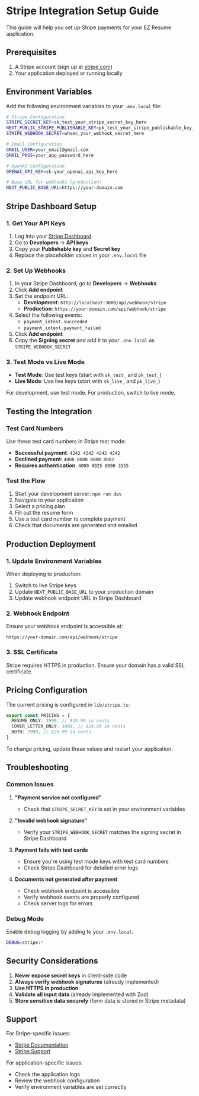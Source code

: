 # Stripe Integration Setup Guide

This guide will help you set up Stripe payments for your EZ Resume application.

## Prerequisites

1. A Stripe account (sign up at [stripe.com](https://stripe.com))
2. Your application deployed or running locally

## Environment Variables

Add the following environment variables to your `.env.local` file:

```bash
# Stripe Configuration
STRIPE_SECRET_KEY=sk_test_your_stripe_secret_key_here
NEXT_PUBLIC_STRIPE_PUBLISHABLE_KEY=pk_test_your_stripe_publishable_key_here
STRIPE_WEBHOOK_SECRET=whsec_your_webhook_secret_here

# Email Configuration
GMAIL_USER=your_email@gmail.com
GMAIL_PASS=your_app_password_here

# OpenAI Configuration
OPENAI_API_KEY=sk-your_openai_api_key_here

# Base URL for webhooks (production)
NEXT_PUBLIC_BASE_URL=https://your-domain.com
```

## Stripe Dashboard Setup

### 1. Get Your API Keys

1. Log into your [Stripe Dashboard](https://dashboard.stripe.com)
2. Go to **Developers** → **API keys**
3. Copy your **Publishable key** and **Secret key**
4. Replace the placeholder values in your `.env.local` file

### 2. Set Up Webhooks

1. In your Stripe Dashboard, go to **Developers** → **Webhooks**
2. Click **Add endpoint**
3. Set the endpoint URL:
   - **Development**: `http://localhost:3000/api/webhook/stripe`
   - **Production**: `https://your-domain.com/api/webhook/stripe`
4. Select the following events:
   - `payment_intent.succeeded`
   - `payment_intent.payment_failed`
5. Click **Add endpoint**
6. Copy the **Signing secret** and add it to your `.env.local` as `STRIPE_WEBHOOK_SECRET`

### 3. Test Mode vs Live Mode

- **Test Mode**: Use test keys (start with `sk_test_` and `pk_test_`)
- **Live Mode**: Use live keys (start with `sk_live_` and `pk_live_`)

For development, use test mode. For production, switch to live mode.

## Testing the Integration

### Test Card Numbers

Use these test card numbers in Stripe test mode:

- **Successful payment**: `4242 4242 4242 4242`
- **Declined payment**: `4000 0000 0000 0002`
- **Requires authentication**: `4000 0025 0000 3155`

### Test the Flow

1. Start your development server: `npm run dev`
2. Navigate to your application
3. Select a pricing plan
4. Fill out the resume form
5. Use a test card number to complete payment
6. Check that documents are generated and emailed

## Production Deployment

### 1. Update Environment Variables

When deploying to production:

1. Switch to live Stripe keys
2. Update `NEXT_PUBLIC_BASE_URL` to your production domain
3. Update webhook endpoint URL in Stripe Dashboard

### 2. Webhook Endpoint

Ensure your webhook endpoint is accessible at:
```
https://your-domain.com/api/webhook/stripe
```

### 3. SSL Certificate

Stripe requires HTTPS in production. Ensure your domain has a valid SSL certificate.

## Pricing Configuration

The current pricing is configured in `lib/stripe.ts`:

```typescript
export const PRICING = {
  RESUME_ONLY: 1999, // $19.99 in cents
  COVER_LETTER_ONLY: 1499, // $14.99 in cents
  BOTH: 2999, // $29.99 in cents
}
```

To change pricing, update these values and restart your application.

## Troubleshooting

### Common Issues

1. **"Payment service not configured"**
   - Check that `STRIPE_SECRET_KEY` is set in your environment variables

2. **"Invalid webhook signature"**
   - Verify your `STRIPE_WEBHOOK_SECRET` matches the signing secret in Stripe Dashboard

3. **Payment fails with test cards**
   - Ensure you're using test mode keys with test card numbers
   - Check Stripe Dashboard for detailed error logs

4. **Documents not generated after payment**
   - Check webhook endpoint is accessible
   - Verify webhook events are properly configured
   - Check server logs for errors

### Debug Mode

Enable debug logging by adding to your `.env.local`:

```bash
DEBUG=stripe:*
```

## Security Considerations

1. **Never expose secret keys** in client-side code
2. **Always verify webhook signatures** (already implemented)
3. **Use HTTPS in production**
4. **Validate all input data** (already implemented with Zod)
5. **Store sensitive data securely** (form data is stored in Stripe metadata)

## Support

For Stripe-specific issues:
- [Stripe Documentation](https://stripe.com/docs)
- [Stripe Support](https://support.stripe.com)

For application-specific issues:
- Check the application logs
- Review the webhook configuration
- Verify environment variables are set correctly 